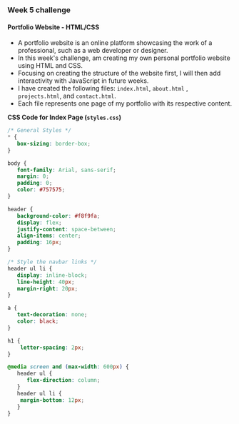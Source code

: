 <!-- 
    What is a portfolio website?
    1. It's an online platform where you can showcase your projects and skills to potential employers or clients.
    2. write code
 -->

### Week 5 challenge

#### Portfolio Website - HTML/CSS

- A portfolio website is an online platform showcasing the work of a professional, such as a web developer or designer.
- In this week's challenge, am creating my own personal portfolio website using HTML and CSS. 
- Focusing on creating the structure of the website first, I will then add interactivity with JavaScript in future weeks.
- I have created the following files: `index.html`, `about.html` , `projects.html`, and `contact.html`. 
- Each file represents one page of my portfolio with its respective content.



**CSS Code for Index Page (`styles.css`)**
```css
/* General Styles */
* {
   box-sizing: border-box;
}

body {
   font-family: Arial, sans-serif;
   margin: 0;
   padding: 0;
   color: #757575;
}

header {
   background-color: #f8f9fa;
   display: flex;
   justify-content: space-between;
   align-items: center;
   padding: 16px;
}

/* Style the navbar links */
header ul li {
   display: inline-block;
   line-height: 40px;
   margin-right: 20px;
}

a {
   text-decoration: none;
   color: black;
}

h1 {
    letter-spacing: 2px;
}

@media screen and (max-width: 600px) {
   header ul {
      flex-direction: column;
   }
   header ul li {
    margin-bottom: 12px;
   }
}

```